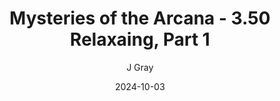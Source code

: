 ---
title: 'Mysteries of the Arcana - 3.50 Relaxaing, Part 1'
alt: 'Mysteries of the Arcana'
date: '2024-10-03'
author: 'J Gray'
artist: 'Sarrah'
---